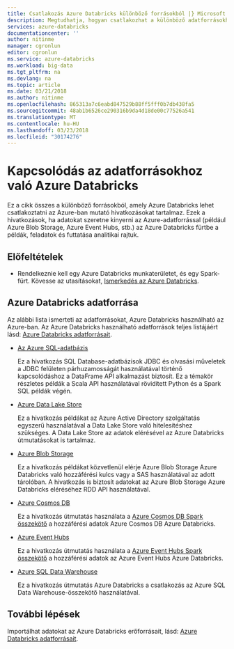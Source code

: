 ```yaml
---
title: Csatlakozás Azure Databricks különböző forrásokból |} Microsoft Docs
description: Megtudhatja, hogyan csatlakozhat a különböző adatforrásokhoz Azure Databricks.
services: azure-databricks
documentationcenter: ''
author: nitinme
manager: cgronlun
editor: cgronlun
ms.service: azure-databricks
ms.workload: big-data
ms.tgt_pltfrm: na
ms.devlang: na
ms.topic: article
ms.date: 03/21/2018
ms.author: nitinme
ms.openlocfilehash: 865313a7c6eabd847529b88ff5fff0b7db438fa5
ms.sourcegitcommit: 48ab1b6526ce290316b9da4d18de00c77526a541
ms.translationtype: MT
ms.contentlocale: hu-HU
ms.lasthandoff: 03/23/2018
ms.locfileid: "30174276"
---
```

# <a name="connect-to-data-sources-from-azure-databricks"></a>Kapcsolódás az adatforrásokhoz való Azure Databricks

Ez a cikk összes a különböző forrásokból, amely Azure Databricks lehet csatlakoztatni az Azure-ban mutató hivatkozásokat tartalmaz. Ezek a hivatkozások, ha adatokat szeretne kinyerni az Azure-adatforrással (például Azure Blob Storage, Azure Event Hubs, stb.) az Azure Databricks fürtbe a példák, feladatok és futtatása analitikai rajtuk. 

## <a name="prerequisites"></a>Előfeltételek

* Rendelkeznie kell egy Azure Databricks munkaterületet, és egy Spark-fürt. Kövesse az utasításokat, [Ismerkedés az Azure Databricks](quickstart-create-databricks-workspace-portal.md).

## <a name="data-sources-for-azure-databricks"></a>Azure Databricks adatforrása

Az alábbi lista ismerteti az adatforrásokat, Azure Databricks használható az Azure-ban. Az Azure Databricks használható adatforrások teljes listájáért lásd: [Azure Databricks adatforrásait](https://docs.azuredatabricks.net/spark/latest/data-sources/index.html).

- [Az Azure SQL-adatbázis](https://docs.azuredatabricks.net/spark/latest/data-sources/sql-databases.html)

    Ez a hivatkozás SQL Database-adatbázisok JDBC és olvasási műveletek a JDBC felületen párhuzamosságát használatával történő kapcsolódáshoz a DataFrame API alkalmazást biztosít. Ez a témakör részletes példák a Scala API használatával rövidített Python és a Spark SQL példák végén.
- [Azure Data Lake Store](https://docs.azuredatabricks.net/spark/latest/data-sources/azure/azure-datalake.html)

    Ez a hivatkozás példákat az Azure Active Directory szolgáltatás egyszerű használatával a Data Lake Store való hitelesítéshez szükséges. A Data Lake Store az adatok elérésével az Azure Databricks útmutatásokat is tartalmaz.

- [Azure Blob Storage](https://docs.azuredatabricks.net/spark/latest/data-sources/azure/azure-storage.html)

    Ez a hivatkozás példákat közvetlenül elérje Azure Blob Storage Azure Databricks való hozzáférési kulcs vagy a SAS használatával az adott tárolóban. A hivatkozás is biztosít adatokat az Azure Blob Storage Azure Databricks eléréséhez RDD API használatával.

- [Azure Cosmos DB](https://docs.azuredatabricks.net/spark/latest/data-sources/azure/cosmosdb-connector.html)

    Ez a hivatkozás útmutatás használata a [Azure Cosmos DB Spark összekötő](https://github.com/Azure/azure-cosmosdb-spark) a hozzáférési adatok Azure Cosmos DB Azure Databricks.

- [Azure Event Hubs](https://docs.azuredatabricks.net/spark/latest/data-sources/azure/eventhubs-connector.html)

    Ez a hivatkozás útmutatás használata a [Azure Event Hubs Spark összekötő](https://github.com/Azure/azure-event-hubs-spark) a hozzáférési adatok az Azure Event Hubs Azure Databricks.

- [Azure SQL Data Warehouse](https://docs.azuredatabricks.net/spark/latest/data-sources/azure/sql-data-warehouse.html)

    Ez a hivatkozás útmutatás Azure Databricks a csatlakozás az Azure SQL Data Warehouse-összekötő használatával.
    

## <a name="next-steps"></a>További lépések

Importálhat adatokat az Azure Databricks erőforrásait, lásd: [Azure Databricks adatforrásait](https://docs.azuredatabricks.net/spark/latest/data-sources/index.html#).


